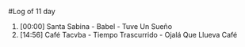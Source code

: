 #Log of 11 day

1. [00:00] Santa Sabina - Babel - Tuve Un Sueño
1. [14:56] Café Tacvba - Tiempo Trascurrido - Ojalá Que Llueva Café
